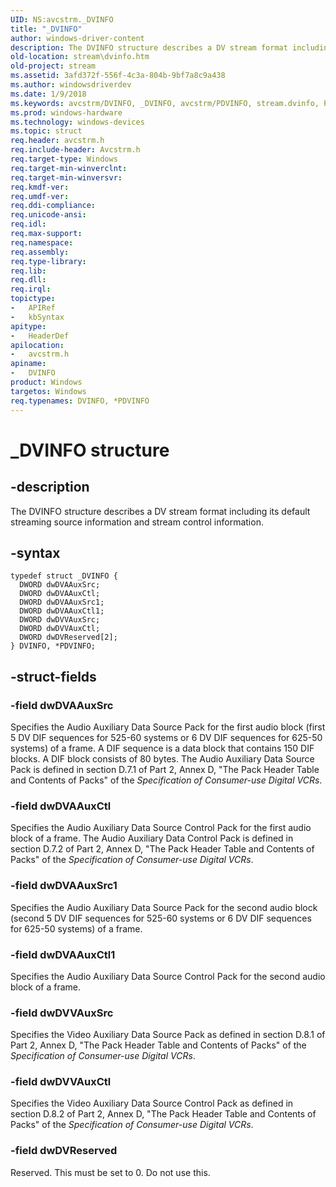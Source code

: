 ```yaml
---
UID: NS:avcstrm._DVINFO
title: "_DVINFO"
author: windows-driver-content
description: The DVINFO structure describes a DV stream format including its default streaming source information and stream control information.
old-location: stream\dvinfo.htm
old-project: stream
ms.assetid: 3afd372f-556f-4c3a-804b-9bf7a8c9a438
ms.author: windowsdriverdev
ms.date: 1/9/2018
ms.keywords: avcstrm/DVINFO, _DVINFO, avcstrm/PDVINFO, stream.dvinfo, PDVINFO structure pointer [Streaming Media Devices], DVINFO, DVINFO structure [Streaming Media Devices], avcsref_9e5ce103-400a-4cfd-b160-5eb99906a80d.xml, PDVINFO, *PDVINFO
ms.prod: windows-hardware
ms.technology: windows-devices
ms.topic: struct
req.header: avcstrm.h
req.include-header: Avcstrm.h
req.target-type: Windows
req.target-min-winverclnt: 
req.target-min-winversvr: 
req.kmdf-ver: 
req.umdf-ver: 
req.ddi-compliance: 
req.unicode-ansi: 
req.idl: 
req.max-support: 
req.namespace: 
req.assembly: 
req.type-library: 
req.lib: 
req.dll: 
req.irql: 
topictype:
-	APIRef
-	kbSyntax
apitype:
-	HeaderDef
apilocation:
-	avcstrm.h
apiname:
-	DVINFO
product: Windows
targetos: Windows
req.typenames: DVINFO, *PDVINFO
---
```


# _DVINFO structure


## -description


The DVINFO structure describes a DV stream format including its default streaming source information and stream control information.


## -syntax


````
typedef struct _DVINFO {
  DWORD dwDVAAuxSrc;
  DWORD dwDVAAuxCtl;
  DWORD dwDVAAuxSrc1;
  DWORD dwDVAAuxCtl1;
  DWORD dwDVVAuxSrc;
  DWORD dwDVVAuxCtl;
  DWORD dwDVReserved[2];
} DVINFO, *PDVINFO;
````


## -struct-fields




### -field dwDVAAuxSrc

Specifies the Audio Auxiliary Data Source Pack for the first audio block (first 5 DV DIF sequences for 525-60 systems or 6 DV DIF sequences for 625-50 systems) of a frame. A DIF sequence is a data block that contains 150 DIF blocks. A DIF block consists of 80 bytes. The Audio Auxiliary Data Source Pack is defined in section D.7.1 of Part 2, Annex D, "The Pack Header Table and Contents of Packs" of the <i>Specification of Consumer-use Digital VCRs</i>.


### -field dwDVAAuxCtl

Specifies the Audio Auxiliary Data Source Control Pack for the first audio block of a frame. The Audio Auxiliary Data Control Pack is defined in section D.7.2 of Part 2, Annex D, "The Pack Header Table and Contents of Packs" of the <i>Specification of Consumer-use Digital VCRs</i>.


### -field dwDVAAuxSrc1

Specifies the Audio Auxiliary Data Source Pack for the second audio block (second 5 DV DIF sequences for 525-60 systems or 6 DV DIF sequences for 625-50 systems) of a frame.


### -field dwDVAAuxCtl1

Specifies the Audio Auxiliary Data Source Control Pack for the second audio block of a frame.


### -field dwDVVAuxSrc

Specifies the Video Auxiliary Data Source Pack as defined in section D.8.1 of Part 2, Annex D, "The Pack Header Table and Contents of Packs" of the <i>Specification of Consumer-use Digital VCRs</i>.


### -field dwDVVAuxCtl

Specifies the Video Auxiliary Data Source Control Pack as defined in section D.8.2 of Part 2, Annex D, "The Pack Header Table and Contents of Packs" of the <i>Specification of Consumer-use Digital VCRs</i>. 


### -field dwDVReserved

Reserved. This must be set to 0. Do not use this.

